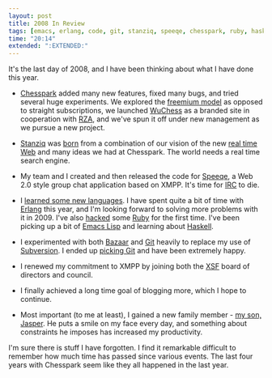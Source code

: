```yaml
---
layout: post
title: 2008 In Review
tags: [emacs, erlang, code, git, stanziq, speeqe, chesspark, ruby, haskell, startups, xmpp, jabber, xsf, bazaar]
time: "20:14"
extended: ":EXTENDED:"
---
```


It's the last day of 2008, and I have been thinking about what I have
done this year.

* [Chesspark](http://www.chehsspark.com) added many new features,
  fixed many bugs, and tried several huge experiments.  We explored
  the [freemium
  model](https://metajack.im/2008/09/12/dont-be-afraid-of-change/) as
  opposed to straight subscriptions, we launched
  [WuChess](http://www.wuchess.com) as a branded site in cooperation
  with [RZA](http://en.wikipedia.org/wiki/RZA), and we've spun it off
  under new management as we pursue a new project.

* [Stanziq](http://www.stanziq.com) was
  [born](http://mashable.com/2008/12/01/stanziq/) from a combination
  of our vision of the new [real time
  Web](https://metajack.im/2008/09/11/real-time-is-completely-different/)
  and many ideas we had at Chesspark.  The world needs a real time
  search engine.

* My team and I created and then released the code for
  [Speeqe](http://www.speeqe.com), a Web 2.0 style group chat
  application based on XMPP.  It's time for
  [IRC](http://en.wikipedia.org/wiki/Irc) to die.

* I [learned some new
  languages](https://metajack.im/2008/10/22/be-multi-lingual-and-learn-a-new-language/).
  I have spent quite a bit of time with
  [Erlang](http;//www.erlang.org) this year, and I'm looking forward
  to solving more problems with it in 2009.  I've also
  [hacked](http://github.com/metajack/jekyll/tree/master) some
  [Ruby](http://ruby-lang.org) for the first time.  I've been picking
  up a bit of [Emacs Lisp](http://en.wikipedia.org/wiki/Emacs_Lisp)
  and learning about [Haskell](http://haskell.org).

* I experimented with both [Bazaar](http://bazaar-vcs.org) and
  [Git](http://git.or.cz) heavily to replace my use of
  [Subversion](http://subversion.tigris.org).  I ended up [picking
  Git](https://metajack.im/2008/12/08/codestanziqcom-switching-to-git/)
  and have been extremely happy.

* I renewed my commitment to XMPP by joining both the
  [XSF](http://www.xmpp.org) board of directors and council.

* I finally achieved a long time goal of blogging more, which I hope
  to continue.

* Most important (to me at least), I gained a new family member - [my
  son, Jasper](http://www.misterjasper.com).  He puts a smile on my
  face every day, and something about constraints he imposes has
  increased my productivity.

I'm sure there is stuff I have forgotten.  I find it remarkable
difficult to remember how much time has passed since various events.
The last four years with Chesspark seem like they all happened in the
last year.
